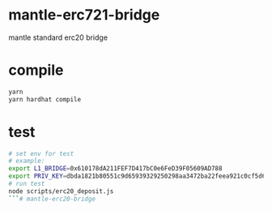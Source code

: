 # mantle-erc721-bridge
mantle standard erc20 bridge

# compile
```bash
yarn 
yarn hardhat compile 
```

# test
```bash
# set env for test 
# example:
export L1_BRIDGE=0x610178dA211FEF7D417bC0e6FeD39F05609AD788
export PRIV_KEY=dbda1821b80551c9d65939329250298aa3472ba22feea921c0cf5d620ea67b97
# run test
node scripts/erc20_deposit.js
```# mantle-erc20-bridge

